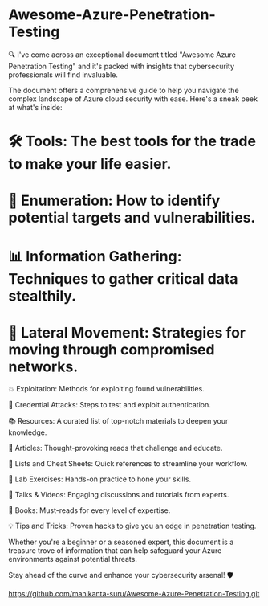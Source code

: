 # Awesome-Azure-Penetration-Testing

🔍 I've come across an exceptional document titled "Awesome Azure Penetration Testing" and it's packed with insights that cybersecurity professionals will find invaluable.

The document offers a comprehensive guide to help you navigate the complex landscape of Azure cloud security with ease. Here's a sneak peek at what's inside:

# 🛠 Tools: The best tools for the trade to make your life easier.

# 🔎 Enumeration: How to identify potential targets and vulnerabilities.

# 📊 Information Gathering: Techniques to gather critical data stealthily.

# 👣 Lateral Movement: Strategies for moving through compromised networks.

💥 Exploitation: Methods for exploiting found vulnerabilities.

🔑 Credential Attacks: Steps to test and exploit authentication.

📚 Resources: A curated list of top-notch materials to deepen your knowledge.

📃 Articles: Thought-provoking reads that challenge and educate.

📝 Lists and Cheat Sheets: Quick references to streamline your workflow.

🧪 Lab Exercises: Hands-on practice to hone your skills.

🎤 Talks & Videos: Engaging discussions and tutorials from experts.

📖 Books: Must-reads for every level of expertise.

💡 Tips and Tricks: Proven hacks to give you an edge in penetration testing.

Whether you're a beginner or a seasoned expert, this document is a treasure trove of information that can help safeguard your Azure environments against potential threats.

Stay ahead of the curve and enhance your cybersecurity arsenal! 🛡️

https://github.com/manikanta-suru/Awesome-Azure-Penetration-Testing.git
